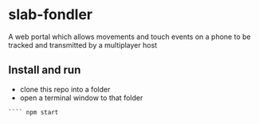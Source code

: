 # slab-fondler
A web portal which allows movements and touch events on a phone to be tracked and transmitted by a multiplayer host

## Install and run
* clone this repo into a folder
* open a terminal window to that folder
```` npm i
```` npm start
